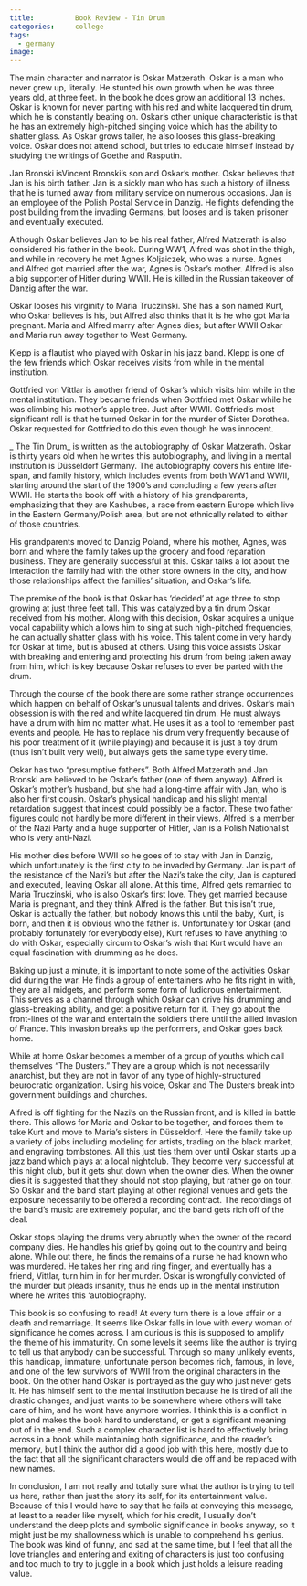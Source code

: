 ```yaml
---
title:			Book Review - Tin Drum
categories:		college
tags:
  - germany
image:			
---
```



The main character and narrator is Oskar Matzerath. Oskar is a man who never grew up, literally. He stunted his own growth when he was three years old, at three feet. In the book he does grow an additional 13 inches. Oskar is known for never parting with his red and white lacquered tin drum, which he is constantly beating on. Oskar’s other unique characteristic is that he has an extremely high-pitched singing voice which has the ability to shatter glass. As Oskar grows taller, he also looses this glass-breaking voice. Oskar does not attend school, but tries to educate himself instead by studying the writings of Goethe and Rasputin.

Jan Bronski isVincent Bronski’s son and Oskar’s mother. Oskar believes that Jan is his birth father. Jan is a sickly man who has such a history of illness that he is turned away from military service on numerous occasions. Jan is an employee of the Polish Postal Service in Danzig. He fights defending the post building from the invading Germans, but looses and is taken prisoner and eventually executed.

Although Oskar believes Jan to be his real father, Alfred Matzerath is also considered his father in the book. During WW1, Alfred was shot in the thigh, and while in recovery he met Agnes Koljaiczek, who was a nurse. Agnes and Alfred got married after the war, Agnes is Oskar’s mother. Alfred is also a big supporter of Hitler during WWII. He is killed in the Russian takeover of Danzig after the war.

Oskar looses his virginity to Maria Truczinski. She has a son named Kurt, who Oskar believes is his, but Alfred also thinks that it is he who got Maria pregnant. Maria and Alfred marry after Agnes dies; but after WWII Oskar and Maria run away together to West Germany.

Klepp is a flautist who played with Oskar in his jazz band. Klepp is one of the few friends which Oskar receives visits from while in the mental institution.

Gottfried von Vittlar is another friend of Oskar’s which visits him while in the mental institution. They became friends when Gottfried met Oskar while he was climbing his mother’s apple tree. Just after WWII. Gottfried’s most significant roll is that he turned Oskar in for the murder of Sister Dorothea. Oskar requested for Gottfried to do this even though he was innocent.

_ The Tin Drum_ is written as the autobiography of Oskar Matzerath. Oskar is thirty years old when he writes this autobiography, and living in a mental institution is Düsseldorf Germany. The autobiography covers his entire life-span, and family history, which includes events from both WW1 and WWII, starting around the start of the 1900’s and concluding a few years after WWII. He starts the book off with a history of his grandparents, emphasizing that they are Kashubes, a race from eastern Europe which live in the Eastern Germany/Polish area, but are not ethnically related to either of those countries.

His grandparents moved to Danzig Poland, where his mother, Agnes, was born and where the family takes up the grocery and food reparation business. They are generally successful at this. Oskar talks a lot about the interaction the family had with the other store owners in the city, and how those relationships affect the families’ situation, and Oskar’s life.

The premise of the book is that Oskar has ‘decided’ at age three to stop growing at just three feet tall. This was catalyzed by a tin drum Oskar received from his mother. Along with this decision, Oskar acquires a unique vocal capability which allows him to sing at such high-pitched frequencies, he can actually shatter glass with his voice. This talent come in very handy for Oskar at time, but is abused at others. Using this voice assists Oskar with breaking and entering and protecting his drum from being taken away from him, which is key because Oskar refuses to ever be parted with the drum.

Through the course of the book there are some rather strange occurrences which happen on behalf of Oskar’s unusual talents and drives. Oskar’s main obsession is with the red and white lacquered tin drum. He must always have a drum with him no matter what. He uses it as a tool to remember past events and people. He has to replace his drum very frequently because of his poor treatment of it (while playing) and because it is just a toy drum (thus isn’t built very well), but always gets the same type every time.

Oskar has two “presumptive fathers”. Both Alfred Matzerath and Jan Bronski are believed to be Oskar’s father (one of them anyway). Alfred is Oskar’s mother’s husband, but she had a long-time affair with Jan, who is also her first cousin. Oskar’s physical handicap and his slight mental retardation suggest that incest could possibly be a factor. These two father figures could not hardly be more different in their views. Alfred is a member of the Nazi Party and a huge supporter of Hitler, Jan is a Polish Nationalist who is very anti-Nazi.

His mother dies before WWII so he goes of to stay with Jan in Danzig, which unfortunately is the first city to be invaded by Germany. Jan is part of the resistance of the Nazi’s but after the Nazi’s take the city, Jan is captured and executed, leaving Oskar all alone. At this time, Alfred gets remarried to Maria Truczinski, who is also Oskar’s first love. They get married because Maria is pregnant, and they think Alfred is the father. But this isn’t true, Oskar is actually the father, but nobody knows this until the baby, Kurt, is born, and then it is obvious who the father is. Unfortunately for Oskar (and probably fortunately for everybody else), Kurt refuses to have anything to do with Oskar, especially circum to Oskar’s wish that Kurt would have an equal fascination with drumming as he does.

Baking up just a minute, it is important to note some of the activities Oskar did during the war. He finds a group of entertainers who he fits right in with, they are all midgets, and perform some form of ludicrous entertainment. This serves as a channel through which Oskar can drive his drumming and glass-breaking ability, and get a positive return for it. They go about the front-lines of the war and entertain the soldiers there until the allied invasion of France. This invasion breaks up the performers, and Oskar goes back home.

While at home Oskar becomes a member of a group of youths which call themselves “The Dusters.” They are a group which is not necessarily anarchist, but they are not in favor of any type of highly-structured beurocratic organization. Using his voice, Oskar and The Dusters break into government buildings and churches.

Alfred is off fighting for the Nazi’s on the Russian front, and is killed in battle there. This allows for Maria and Oskar to be together, and forces them to take Kurt and move to Maria’s sisters in Düsseldorf. Here the family take up a variety of jobs including modeling for artists, trading on the black market, and engraving tombstones. All this just ties them over until Oskar starts up a jazz band which plays at a local nightclub. They become very successful at this night club, but it gets shut down when the owner dies. When the owner dies it is suggested that they should not stop playing, but rather go on tour. So Oskar and the band start playing at other regional venues and gets the exposure necessarily to be offered a recording contract. The recordings of the band’s music are extremely popular, and the band gets rich off of the deal.

Oskar stops playing the drums very abruptly when the owner of the record company dies. He handles his grief by going out to the country and being alone. While out there, he finds the remains of a nurse he had known who was murdered. He takes her ring and ring finger, and eventually has a friend, Vittlar, turn him in for her murder. Oskar is wrongfully convicted of the murder but pleads insanity, thus he ends up in the mental institution where he writes this ‘autobiography.

This book is so confusing to read! At every turn there is a love affair or a death and remarriage. It seems like Oskar falls in love with every woman of significance he comes across. I am curious is this is supposed to amplify the theme of his immaturity. On some levels it seems like the author is trying to tell us that anybody can be successful. Through so many unlikely events, this handicap, immature, unfortunate person becomes rich, famous, in love, and one of the few survivors of WWII from the original characters in the book. On the other hand Oskar is portrayed as the guy who just never gets it. He has himself sent to the mental institution because he is tired of all the drastic changes, and just wants to be somewhere where others will take care of him, and he wont have anymore worries. I think this is a conflict in plot and makes the book hard to understand, or get a significant meaning out of in the end. Such a complex character list is hard to effectively bring across in a book while maintaining both significance, and the reader’s memory, but I think the author did a good job with this here, mostly due to the fact that all the significant characters would die off and be replaced with new names.

In conclusion, I am not really and totally sure what the author is trying to tell us here, rather than just the story its self, for its entertainment value. Because of this I would have to say that he fails at conveying this message, at least to a reader like myself, which for his credit, I usually don’t understand the deep plots and symbolic significance in books anyway, so it might just be my shallowness which is unable to comprehend his genius. The book was kind of funny, and sad at the same time, but I feel that all the love triangles and entering and exiting of characters is just too confusing and too much to try to juggle in a book which just holds a leisure reading value.
